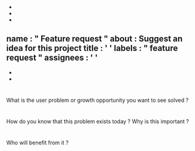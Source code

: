 -
-
-
name
:
"
Feature
request
"
about
:
Suggest
an
idea
for
this
project
title
:
'
'
labels
:
"
feature
request
"
assignees
:
'
'
-
-
-
#
#
#
What
is
the
user
problem
or
growth
opportunity
you
want
to
see
solved
?
#
#
#
How
do
you
know
that
this
problem
exists
today
?
Why
is
this
important
?
#
#
#
Who
will
benefit
from
it
?
